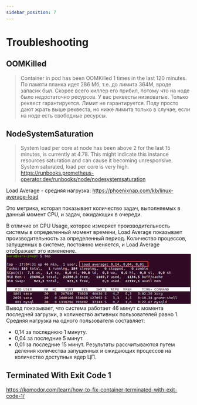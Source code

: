```yaml
---
sidebar_position: 7
---
```

# Troubleshooting

## OOMKilled
> Container in pod has been OOMKilled 1 times in the last 120 minutes. По памяти планка идет 286 Мб, т.е. до лимита 364М, вроде запасик был.
Скорее всего киллер его прибил, потому что на ноде было недостаточно ресурсов. У вас реквесты низковатые. Только реквест гарантируется. Лимит не гарантируется. Поду просто дают жрать выше реквеста, но ниже лимита только в случае, если на ноде есть свободные ресурсы.

## NodeSystemSaturation
> System load per core at node has been above 2 for the last 15 minutes, is currently at 4.78.
This might indicate this instance resources saturation and can cause it becoming unresponsive.
System saturated, load per core is very high.
https://runbooks.prometheus-operator.dev/runbooks/node/nodesystemsaturation

Load Average - средняя нагрузка:
https://phoenixnap.com/kb/linux-average-load

Это метрика, которая показывает количество задач, выполняемых в данный момент CPU, и задач, ожидающих в очереди.

В отличие от CPU Usage, которое измеряет производительность системы в определенный момент времени, Load Average показывает производительность за определенный период. Количество процессов, запущенных в системе, постоянно меняется, и Load Average отображает это изменение.
![LA](./img/top-cmd.png)
Вывод показывает, что система работает 46 минут с момента последней загрузки, а количество активных пользователей равно 1.
Средняя нагрузка на одного пользователя составляет:
- 0,14 за последнюю 1 минуту.
- 0,04 за последние 5 минут.
- 0,01 за последние 15 минут.
Результаты рассчитываются путем деления количества запущенных и ожидающих процессов на количество доступных ядер ЦП.

## Terminated With Exit Code 1
https://komodor.com/learn/how-to-fix-container-terminated-with-exit-code-1/